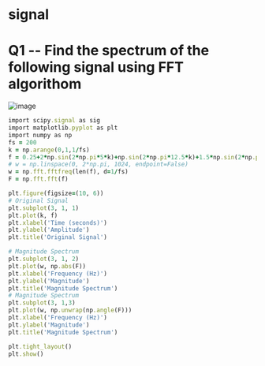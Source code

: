# signal
# Q1 -- Find the spectrum of the following signal using FFT algorithom
![image](https://github.com/nayan-ice/signal/assets/149757661/60a7a2c5-b24f-4c4c-a514-871d2b264fd2)

```ruby
import scipy.signal as sig
import matplotlib.pyplot as plt
import numpy as np
fs = 200
k = np.arange(0,1,1/fs)
f = 0.25+2*np.sin(2*np.pi*5*k)+np.sin(2*np.pi*12.5*k)+1.5*np.sin(2*np.pi*20*k)+0.5*np.sin(2*np.pi*35*k)
# w = np.linspace(0, 2*np.pi, 1024, endpoint=False)
w = np.fft.fftfreq(len(f), d=1/fs)
F = np.fft.fft(f)

plt.figure(figsize=(10, 6))
# Original Signal
plt.subplot(3, 1, 1)
plt.plot(k, f)
plt.xlabel('Time (seconds)')
plt.ylabel('Amplitude')
plt.title('Original Signal')

# Magnitude Spectrum
plt.subplot(3, 1, 2)
plt.plot(w, np.abs(F))
plt.xlabel('Frequency (Hz)')
plt.ylabel('Magnitude')
plt.title('Magnitude Spectrum')
# Magnitude Spectrum
plt.subplot(3, 1,3)
plt.plot(w, np.unwrap(np.angle(F)))
plt.xlabel('Frequency (Hz)')
plt.ylabel('Magnitude')
plt.title('Magnitude Spectrum')

plt.tight_layout()
plt.show()
```
